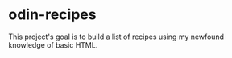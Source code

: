 # odin-recipes
This project's goal is to build a list of recipes using my newfound knowledge of basic HTML.
